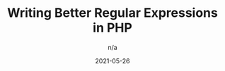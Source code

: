 ---
author: n/a
date: 2021-05-26
eleventyExcludeFromCollections: true
layout: post.njk
publisher: phpwch
tags:
  - article
  - php
  - regex
target_url: https://php.watch/articles/php-regex-readability
title: Writing Better Regular Expressions in PHP
---